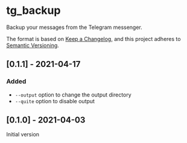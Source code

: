 # tg_backup
Backup your messages from the Telegram messenger.

The format is based on [Keep a Changelog](https://keepachangelog.com/en/1.0.0/),
and this project adheres to [Semantic Versioning](https://semver.org/spec/v2.0.0.html).

## [0.1.1] - 2021-04-17
### Added
- `--output` option to change the output directory
- `--quite` option to disable output

## [0.1.0] - 2021-04-03

Initial version

